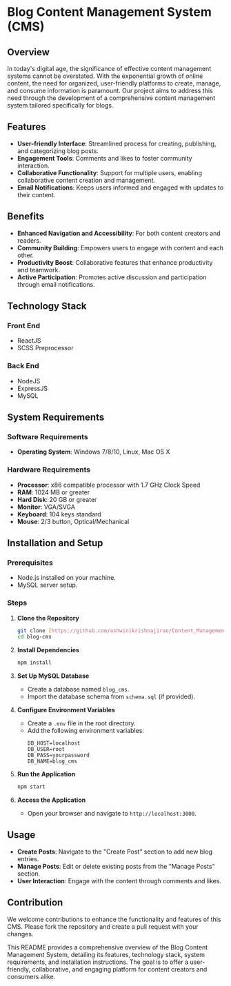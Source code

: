 # Blog Content Management System (CMS)

## Overview
In today's digital age, the significance of effective content management systems cannot be overstated. With the exponential growth of online content, the need for organized, user-friendly platforms to create, manage, and consume information is paramount. Our project aims to address this need through the development of a comprehensive content management system tailored specifically for blogs.

## Features
- **User-friendly Interface**: Streamlined process for creating, publishing, and categorizing blog posts.
- **Engagement Tools**: Comments and likes to foster community interaction.
- **Collaborative Functionality**: Support for multiple users, enabling collaborative content creation and management.
- **Email Notifications**: Keeps users informed and engaged with updates to their content.

## Benefits
- **Enhanced Navigation and Accessibility**: For both content creators and readers.
- **Community Building**: Empowers users to engage with content and each other.
- **Productivity Boost**: Collaborative features that enhance productivity and teamwork.
- **Active Participation**: Promotes active discussion and participation through email notifications.

## Technology Stack
### Front End
- ReactJS
- SCSS Preprocessor

### Back End
- NodeJS
- ExpressJS
- MySQL

## System Requirements
### Software Requirements
- **Operating System**: Windows 7/8/10, Linux, Mac OS X

### Hardware Requirements
- **Processor**: x86 compatible processor with 1.7 GHz Clock Speed
- **RAM**: 1024 MB or greater
- **Hard Disk**: 20 GB or greater
- **Monitor**: VGA/SVGA
- **Keyboard**: 104 keys standard
- **Mouse**: 2/3 button, Optical/Mechanical

## Installation and Setup
### Prerequisites
- Node.js installed on your machine.
- MySQL server setup.

### Steps
1. **Clone the Repository**
    ```bash
    git clone [https://github.com/ashwinikrishnajirao/Content_Management.git]
    cd blog-cms
    ```

2. **Install Dependencies**
    ```bash
    npm install
    ```

3. **Set Up MySQL Database**
    - Create a database named `blog_cms`.
    - Import the database schema from `schema.sql` (if provided).

4. **Configure Environment Variables**
    - Create a `.env` file in the root directory.
    - Add the following environment variables:
      ```plaintext
      DB_HOST=localhost
      DB_USER=root
      DB_PASS=yourpassword
      DB_NAME=blog_cms
      ```

5. **Run the Application**
    ```bash
    npm start
    ```

6. **Access the Application**
    - Open your browser and navigate to `http://localhost:3000`.

## Usage
- **Create Posts**: Navigate to the "Create Post" section to add new blog entries.
- **Manage Posts**: Edit or delete existing posts from the "Manage Posts" section.
- **User Interaction**: Engage with the content through comments and likes.

## Contribution
We welcome contributions to enhance the functionality and features of this CMS. Please fork the repository and create a pull request with your changes.




This README provides a comprehensive overview of the Blog Content Management System, detailing its features, technology stack, system requirements, and installation instructions. The goal is to offer a user-friendly, collaborative, and engaging platform for content creators and consumers alike.
